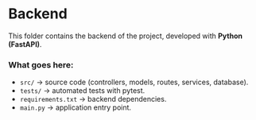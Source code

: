 # Backend

This folder contains the backend of the project, developed with **Python (FastAPI)**.

### What goes here:
- `src/` → source code (controllers, models, routes, services, database).
- `tests/` → automated tests with pytest.
- `requirements.txt` → backend dependencies.
- `main.py` → application entry point.
